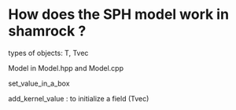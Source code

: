 # How does the SPH model work in shamrock ?

types of objects: T, Tvec

Model in Model.hpp and Model.cpp

set_value_in_a_box

add_kernel_value : to initialize a field (Tvec)

